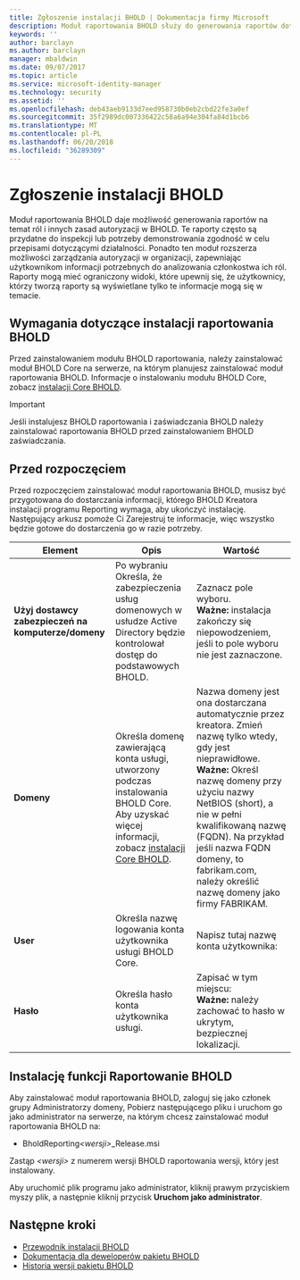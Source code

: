 ```yaml
---
title: Zgłoszenie instalacji BHOLD | Dokumentacja firmy Microsoft
description: Moduł raportowania BHOLD służy do generowania raportów dotyczących ról i zasad autoryzacji
keywords: ''
author: barclayn
ms.author: barclayn
manager: mbaldwin
ms.date: 09/07/2017
ms.topic: article
ms.service: microsoft-identity-manager
ms.technology: security
ms.assetid: ''
ms.openlocfilehash: deb43aeb9133d7eed958730b0eb2cbd22fe3a0ef
ms.sourcegitcommit: 35f2989dc007336422c58a6a94e304fa84d1bcb6
ms.translationtype: MT
ms.contentlocale: pl-PL
ms.lasthandoff: 06/20/2018
ms.locfileid: "36289309"
---
```

# <a name="bhold-reporting-installation"></a>Zgłoszenie instalacji BHOLD

Moduł raportowania BHOLD daje możliwość generowania raportów na temat ról i innych zasad autoryzacji w BHOLD. Te raporty często są przydatne do inspekcji lub potrzeby demonstrowania zgodność w celu przepisami dotyczącymi działalności. Ponadto ten moduł rozszerza możliwości zarządzania autoryzacji w organizacji, zapewniając użytkownikom informacji potrzebnych do analizowania członkostwa ich ról. Raporty mogą mieć ograniczony widoki, które upewnij się, że użytkownicy, którzy tworzą raporty są wyświetlane tylko te informacje mogą się w temacie.

## <a name="bhold-reporting-installation-requirements"></a>Wymagania dotyczące instalacji raportowania BHOLD

Przed zainstalowaniem modułu BHOLD raportowania, należy zainstalować moduł BHOLD Core na serwerze, na którym planujesz zainstalować moduł raportowania BHOLD. Informacje o instalowaniu modułu BHOLD Core, zobacz [instalacji Core BHOLD](https://technet.microsoft.com/library/jj134095(v=ws.10).aspx).

> [!IMPORTANT]
> Jeśli instalujesz BHOLD raportowania i zaświadczania BHOLD należy zainstalować raportowania BHOLD przed zainstalowaniem BHOLD zaświadczania.

## <a name="before-you-begin"></a>Przed rozpoczęciem

Przed rozpoczęciem zainstalować moduł raportowania BHOLD, musisz być przygotowana do dostarczania informacji, którego BHOLD Kreatora instalacji programu Reporting wymaga, aby ukończyć instalację. Następujący arkusz pomoże Ci Zarejestruj te informacje, więc wszystko będzie gotowe do dostarczenia go w razie potrzeby.

| **Element**                                    | **Opis**                                                                                                                                                                                                           | **Wartość**                                                                                                                                                                                                                                                                                                            |
|---------------------------------------------|---------------------------------------------------------------------------------------------------------------------------------------------------------------------------------------------------------------------------|----------------------------------------------------------------------------------------------------------------------------------------------------------------------------------------------------------------------------------------------------------------------------------------------------------------------|
| **Użyj dostawcy zabezpieczeń na komputerze/domeny** | Po wybraniu Określa, że zabezpieczenia usług domenowych w usłudze Active Directory będzie kontrolował dostęp do podstawowych BHOLD.                                                                                                                | Zaznacz pole wyboru. </br>**Ważne:** instalacja zakończy się niepowodzeniem, jeśli to pole wyboru nie jest zaznaczone.                                                                                                                                                                                                                   |
| **Domeny**                                  | Określa domenę zawierającą konta usługi, utworzony podczas instalowania BHOLD Core. Aby uzyskać więcej informacji, zobacz [instalacji Core BHOLD](https://technet.microsoft.com/library/jj134095(v=ws.10).aspx). | Nazwa domeny jest ona dostarczana automatycznie przez kreatora. Zmień nazwę tylko wtedy, gdy jest nieprawidłowe. **Ważne:** Określ nazwę domeny przy użyciu nazwy NetBIOS (short), a nie w pełni kwalifikowaną nazwę (FQDN). Na przykład jeśli nazwa FQDN domeny, to fabrikam.com, należy określić nazwę domeny jako firmy FABRIKAM. |
| **User**                                    | Określa nazwę logowania konta użytkownika usługi BHOLD Core.                                                                                                                                                          | Napisz tutaj nazwę konta użytkownika:                                                                                                                                                                                                                                                                                    |
| **Hasło**                                | Określa hasło konta użytkownika usługi.                                                                                                                                                                       | Zapisać w tym miejscu: </br>**Ważne:** należy zachować to hasło w ukrytym, bezpiecznej lokalizacji.                                                                                                                                                                                                                  |

## <a name="bhold-reporting-installation"></a>Instalację funkcji Raportowanie BHOLD

Aby zainstalować moduł raportowania BHOLD, zaloguj się jako członek grupy Administratorzy domeny, Pobierz następującego pliku i uruchom go jako administrator na serwerze, na którym chcesz zainstalować moduł raportowania BHOLD na:

- BholdReporting<em>\<wersji\></em>\_Release.msi

Zastąp *\<wersji\>* z numerem wersji BHOLD raportowania wersji, który jest instalowany.

Aby uruchomić plik programu jako administrator, kliknij prawym przyciskiem myszy plik, a następnie kliknij przycisk **Uruchom jako administrator**.

## <a name="next-steps"></a>Następne kroki

- [Przewodnik instalacji BHOLD](bhold-installation-guide.md)
- [Dokumentacja dla deweloperów pakietu BHOLD](../reference/mim2016-bhold-developer-reference.md)
- [Historia wersji pakietu BHOLD](../reference/version-bhold-history.md)